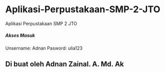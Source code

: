 # Aplikasi-Perpustakaan-SMP-2-JTO
Aplikasi Perpustakaan SMP 2 JTO

##### Akses Masuk 
Unsername: Adnan
Pasword: ulia123
## Di buat oleh Adnan Zainal. A. Md. Ak
